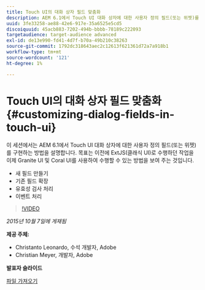 ```yaml
---
title: Touch UI의 대화 상자 필드 맞춤화
description: AEM 6.1에서 Touch UI 대화 상자에 대한 사용자 정의 필드(또는 위젯)를 구현하는 방법을 알아봅니다. 이전에 ExtJS(클래식 UI)로 수행하던 작업을 이제 Granite UI 및 Coral UI를 사용하여 수행하는 방법에 대해 알아봅니다.
uuid: 3fe33258-ae88-42e6-917e-35a6525e5cd5
discoiquuid: 45acb883-7202-494b-bbbb-78189c222093
targetaudience: target-audience advanced
exl-id: de13e990-fd41-4d7f-b70a-49b210c38263
source-git-commit: 1792dc318643aec2c12613f621361d72a7a918b1
workflow-type: tm+mt
source-wordcount: '121'
ht-degree: 1%

---
```


# Touch UI의 대화 상자 필드 맞춤화{#customizing-dialog-fields-in-touch-ui}

이 세션에서는 AEM 6.1에서 Touch UI 대화 상자에 대한 사용자 정의 필드(또는 위젯)를 구현하는 방법을 설명합니다. 목표는 이전에 ExtJS(클래식 UI)로 수행하던 작업을 이제 Granite UI 및 Coral UI를 사용하여 수행할 수 있는 방법을 보여 주는 것입니다.

* 새 필드 만들기
* 기존 필드 확장
* 유효성 검사 처리
* 이벤트 처리

>[!VIDEO](https://video.tv.adobe.com/v/19373/?quality=9)

*2015년 10월 7일에 게재됨*

**제공 주체:**

* Christanto Leonardo, 수석 개발자, Adobe
* Christian Meyer, 개발자, Adobe

**발표자 슬라이드**

[파일 가져오기](assets/aem-gems-customizing-touch-ui-dialog-fields.pdf)
<!--
[Get back to the Overview](https://helpx.adobe.com/experience-manager/kt/eseminars/gems/aem-index.html)
-->
